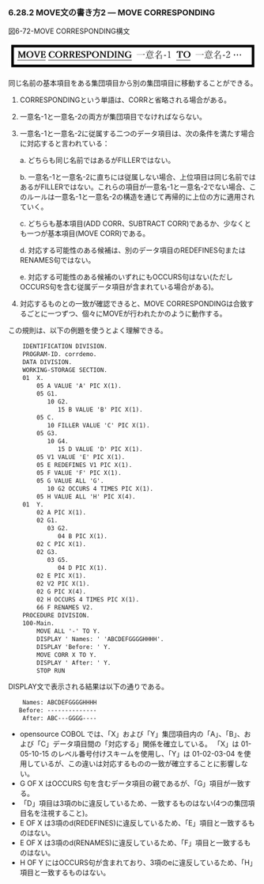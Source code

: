 ### 6.28.2 MOVE文の書き方2 ― MOVE CORRESPONDING

図6-72-MOVE CORRESPONDING構文

![alt text](Image/6-72-Move.png)

同じ名前の基本項目をある集団項目から別の集団項目に移動することができる。

1. CORRESPONDINGという単語は、CORRと省略される場合がある。

2. 一意名-1と一意名-2の両方が集団項目でなければならない。

3. 一意名-1と一意名-2に従属する二つのデータ項目は、次の条件を満たす場合に対応すると言われている：

    a. どちらも同じ名前ではあるがFILLERではない。

    b. 一意名-1と一意名-2に直ちには従属しない場合、上位項目は同じ名前ではあるがFILLERではない。これらの項目が一意名-1と一意名-2でない場合、このルールは一意名-1と一意名-2の構造を通じて再帰的に上位の方に適用されていく。

    c. どちらも基本項目(ADD CORR、SUBTRACT CORR)であるか、少なくとも一つが基本項目(MOVE CORR)である。

    d. 対応する可能性のある候補は、別のデータ項目のREDEFINES句またはRENAMES句ではない。

    e. 対応する可能性のある候補のいずれにもOCCURS句はない(ただしOCCURS句を含む従属データ項目が含まれている場合がある)。

4. 対応するものとの一致が確認できると、MOVE CORRESPONDINGは合致するごとに一つずつ、個々にMOVEが行われたかのように動作する。

この規則は、以下の例題を使うとよく理解できる。

        IDENTIFICATION DIVISION.
        PROGRAM-ID. corrdemo.
        DATA DIVISION.
        WORKING-STORAGE SECTION.
        01  X.
            05 A VALUE 'A' PIC X(1).
            05 G1.
               10 G2.
                  15 B VALUE 'B' PIC X(1).
            05 C.
               10 FILLER VALUE 'C' PIC X(1).
            05 G3.
               10 G4.
                  15 D VALUE 'D' PIC X(1).
            05 V1 VALUE 'E' PIC X(1).
            05 E REDEFINES V1 PIC X(1).
            05 F VALUE 'F' PIC X(1).
            05 G VALUE ALL 'G'.
               10 G2 OCCURS 4 TIMES PIC X(1).
            05 H VALUE ALL 'H' PIC X(4).
        01  Y.
            02 A PIC X(1).
            02 G1.
               03 G2.
                  04 B PIC X(1).
            02 C PIC X(1).
            02 G3.
               03 G5.
                  04 D PIC X(1).
            02 E PIC X(1).
            02 V2 PIC X(1).
            02 G PIC X(4).
            02 H OCCURS 4 TIMES PIC X(1).
            66 F RENAMES V2.
        PROCEDURE DIVISION.
        100-Main.
            MOVE ALL '-' TO Y.
            DISPLAY ' Names: ' 'ABCDEFGGGGHHHH'.
            DISPLAY 'Before: ' Y.
            MOVE CORR X TO Y.
            DISPLAY ' After: ' Y.
            STOP RUN 
     
DISPLAY文で表示される結果は以下の通りである。  

        Names: ABCDEFGGGGHHHH  
       Before: -------------- 
        After: ABC---GGGG----

- opensource COBOL では、「X」および「Y」集団項目内の「A」、「B」、および「C」データ項目間の「対応する」関係を確立している。 「X」は 01-05-10-15 のレベル番号付けスキームを使用し、「Y」は 01-02-03-04 を使用しているが、この違いは対応するものの一致が確立することに影響しない。
- G OF X はOCCURS 句を含むデータ項目の親であるが、「G」項目が一致する。
- 「D」項目は3項のbに違反しているため、一致するものはない(4つの集団項目名を注視すること)。
- E OF X は3項のd(REDEFINES)に違反しているため、「E」項目と一致するものはない。
- E OF X は3項のd(RENAMES)に違反しているため、「F」項目と一致するものはない。
- H OF Y にはOCCURS句が含まれており、3項のeに違反しているため、「H」項目と一致するものはない。
